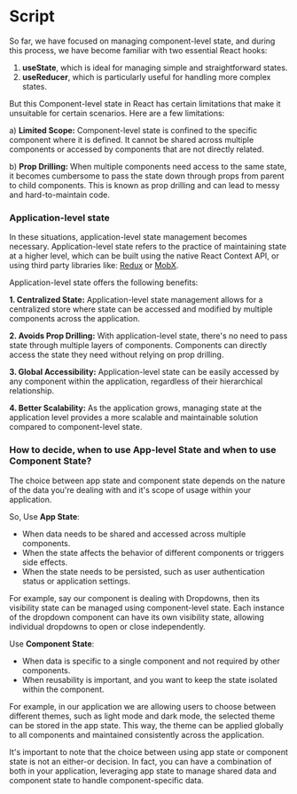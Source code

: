 # Script
So far, we have focused on managing component-level state, and during this process, we have become familiar with two essential React hooks:

1. **useState**, which is ideal for managing simple and straightforward states.
2. **useReducer**, which is particularly useful for handling more complex states.
   
But this Component-level state in React has certain limitations that make it unsuitable for certain scenarios. Here are a few limitations:

a) **Limited Scope:** Component-level state is confined to the specific component where it is defined. It cannot be shared across multiple components or accessed by components that are not directly related.

b) **Prop Drilling:** When multiple components need access to the same state, it becomes cumbersome to pass the state down through props from parent to child components. This is known as prop drilling and can lead to messy and hard-to-maintain code.

### Application-level state
In these situations, application-level state management becomes necessary. Application-level state refers to the practice of maintaining state at a higher level, which can be built using the native React Context API, or using third party libraries like: [Redux](https://redux.js.org/) or [MobX](https://mobx.js.org/).

Application-level state offers the following benefits:

**1. Centralized State:** Application-level state management allows for a centralized store where state can be accessed and modified by multiple components across the application.

**2. Avoids Prop Drilling:** With application-level state, there's no need to pass state through multiple layers of components. Components can directly access the state they need without relying on prop drilling.

**3. Global Accessibility:** Application-level state can be easily accessed by any component within the application, regardless of their hierarchical relationship.

**4. Better Scalability:** As the application grows, managing state at the application level provides a more scalable and maintainable solution compared to component-level state.


### How to decide, when to use App-level State and when to use Component State?
The choice between app state and component state depends on the nature of the data you're dealing with and it's scope of usage within your application.

So,
Use **App State**:

- When data needs to be shared and accessed across multiple components.
- When the state affects the behavior of different components or triggers side effects.
- When the state needs to be persisted, such as user authentication status or application settings.

For example, say our component is dealing with Dropdowns, then its visibility state can be managed using component-level state. Each instance of the dropdown component can have its own visibility state, allowing individual dropdowns to open or close independently.

Use **Component State**:

- When data is specific to a single component and not required by other components.
- When reusability is important, and you want to keep the state isolated within the component.

For example, in our application we are allowing users to choose between different themes, such as light mode and dark mode, the selected theme can be stored in the app state. This way, the theme can be applied globally to all components and maintained consistently across the application.

It's important to note that the choice  between using app state or component state is not an either-or decision. In fact, you can have a combination of both in your application, leveraging app state to manage shared data and component state to handle component-specific data.
